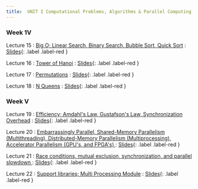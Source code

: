 ```yaml
---
title:  UNIT I Computational Problems, Algorithms & Parallel Computing
---
```


### Week 1V


Lecture 15
  : [ Big O; Linear Search, Binary Search, Bubble Sort, Quick Sort](#)
    : [Slides](#){: .label .label-red }
  
Lecture 16
  : [Tower of Hanoi](#)
    : [Slides](#){: .label .label-red }

Lecture 17
  : [Permutations](#)
    : [Slides](#){: .label .label-red }
  
Lecture 18
  : [N Queens](#)
    : [Slides](#){: .label .label-red }

### Week V


Lecture 19
  : [ Efficiency; Amdahl's Law, Gustafson's Law, Synchronization Overhead](#)
    : [Slides](#){: .label .label-red }
  
Lecture 20
  : [Embarrassingly Parallel, Shared-Memory Parallelism (Multithreading), Distributed-Memory Parallelism (Multiprocessing), Accelerator Parallelism (GPU's, and FPGA's)
](#)
    : [Slides](#){: .label .label-red }

Lecture 21
  : [Race conditions, mutual exclusion, synchronization, and parallel slowdown
](#)
    : [Slides](#){: .label .label-red }
  
Lecture 22
  : [Support libraries; Multi Processing Module](#)
    : [Slides](#){: .label .label-red }

  
